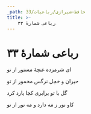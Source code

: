 ```yaml
---
_path: حافظ-شیرازی/رباعیات/33
title: >-
    رباعی شمارهٔ ۳۳
---
```

# رباعی شمارهٔ ۳۳

<div class="b" id="bn1"><div class="m1"><p>ای شرمزده غنچهٔ مستور از تو</p></div>
<div class="m2"><p>حیران و خجل نرگس مخمور از تو</p></div></div>
<div class="b" id="bn2"><div class="m1"><p>گل با تو برابری کجا یارد کرد</p></div>
<div class="m2"><p>کاو نور ز مه دارد و مه نور از تو</p></div></div>
